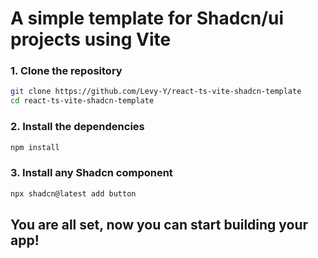 # A simple template for Shadcn/ui projects using Vite

### 1. Clone the repository
```sh
git clone https://github.com/Levy-Y/react-ts-vite-shadcn-template
cd react-ts-vite-shadcn-template
```

### 2. Install the dependencies
```sh
npm install
```

### 3. Install any Shadcn component
```sh
npx shadcn@latest add button
```

## You are all set, now you can start building your app!
